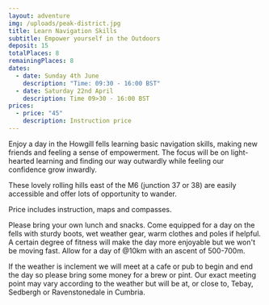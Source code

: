 ```yaml
---
layout: adventure
img: /uploads/peak-district.jpg
title: Learn Navigation Skills
subtitle: Empower yourself in the Outdoors
deposit: 15
totalPlaces: 8
remainingPlaces: 8
dates:
  - date: Sunday 4th June
    description: "Time: 09:30 - 16:00 BST"
  - date: Saturday 22nd April
    description: Time 09>30 - 16:00 BST
prices:
  - price: "45"
    description: Instruction price
---
```

E﻿njoy a day in the Howgill fells learning basic navigation skills, making new friends and feeling a sense of empowerment. The focus will be on light-hearted learning and finding our way outwardly while feeling our confidence grow inwardly.

T﻿hese lovely rolling hills east of the M6 (junction 37 or 38) are easily accessible and offer lots of opportunity to wander. 

P﻿rice includes instruction, maps and compasses. 

Please bring your own lunch and snacks.  Come equipped for a day on the fells with sturdy boots, wet weather gear, warm clothes and poles if helpful. A certain degree of fitness will make the day more enjoyable but we won't be moving fast. Allow for a day of @10km with an ascent of 500-700m.

I﻿f the weather is inclement we will meet at a cafe or pub to begin and end the day so please bring some money for a brew or pint. Our exact meeting point may vary according to the weather but will be at, or close to, Tebay, Sedbergh or Ravenstonedale in Cumbria.